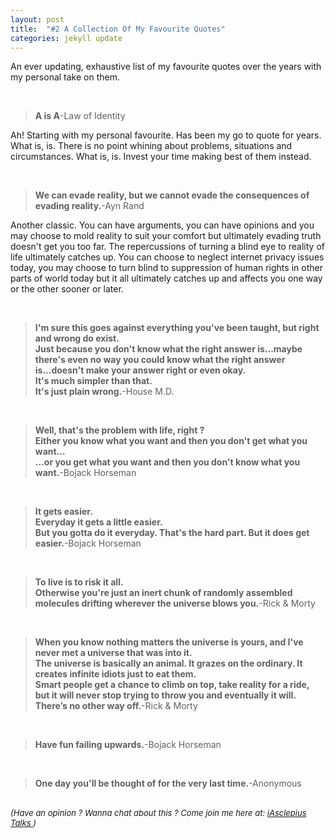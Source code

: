 ```yaml
---
layout: post
title:  "#2 A Collection Of My Favourite Quotes"
categories: jekyll update
---
```


<p>An ever updating, exhaustive list of my favourite quotes over the years with my personal take on them.</p>
<br/>


<p><blockquote><b>A is A</b>-Law of Identity</blockquote>

Ah! Starting with my personal favourite. Has been my go to quote for years. What is, is. There is no point whining about problems, situations and circumstances. What is, is. Invest your time making best of them instead.</p>
<br/>

<p><blockquote><b>We can evade reality, but we cannot evade the consequences of evading reality.</b>-Ayn Rand</blockquote>

Another classic. You can have arguments, you can have opinions and you may choose to mold reality to suit your comfort but ultimately evading truth doesn't get you too far. The repercussions of turning a blind eye to reality of life ultimately catches up. You can choose to neglect internet privacy issues today, you may choose to turn blind to suppression of human rights in other parts of world today but it all ultimately catches up and affects you one way or the other sooner or later.</p>
<br/>


<p><blockquote><b>I'm sure this goes against everything you've been taught, but right and wrong do exist.<br/>
Just because you don't know what the right answer is...maybe there's even no way you could know what the right answer is...doesn't make your answer right or even okay.<br/>
It's much simpler than that.<br/>
It's just plain wrong.</b>-House M.D.</blockquote></p>

<br/>

<p><blockquote><b>Well, that's the problem with life, right ?<br/>
Either you know what you want and then you don't get what you want...<br/>
...or you get what you want and then you don't know what you want.</b>-Bojack Horseman</blockquote></p>
<br/>


<p><blockquote><b>It gets easier.<br/>
Everyday it gets a little easier.<br/>
But you gotta do it everyday. That's the hard part. But it does get easier.</b>-Bojack Horseman</blockquote></p>
<br/>


<p><blockquote><b>To live is to risk it all.<br/>
Otherwise you're just an inert chunk of randomly assembled molecules drifting wherever the universe blows you.</b>-Rick & Morty</blockquote></p>
<br/>



<p><blockquote><b>When you know nothing matters the universe is yours, and I've never met a universe that was into it.<br/>
The universe is basically an animal. It grazes on the ordinary. It creates infinite idiots just to eat them.<br/>
Smart people get a chance to climb on top, take reality for a ride, but it will never stop trying to throw you and eventually it will.<br/>
There’s no other way off.</b>-Rick & Morty</blockquote></p>
<br/>

<p><blockquote><b>Have fun failing upwards.</b>-Bojack Horseman</blockquote>
<br/>
<p><blockquote><b>One day you'll be thought of for the very last time.</b>-Anonymous</blockquote>
<br/>
<font size="2">
 	<i>
 	(Have an opinion ? Wanna chat about this ? Come join me here at: <a href="https://t.me/iAsclepiusTalks">iAsclepius Talks </a>)
 </i>
 </font>